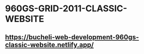 # 960GS-GRID-2011-CLASSIC-WEBSITE

## https://bucheli-web-development-960gs-classic-website.netlify.app/
